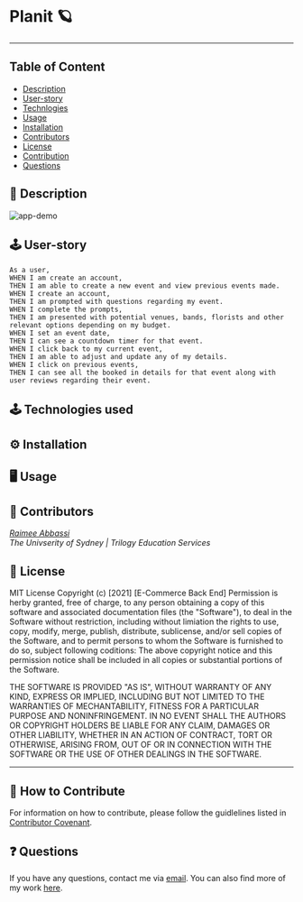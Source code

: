 <!-- INSERT GIT BADGES HERE -->

# Planit 🪐
---

## Table of Content 

* [Description](#description)
* [User-story](#user)
* [Technlogies](#technologies)
* [Usage](#usage)
* [Installation](#installation)
* [Contributors](#contributors)
* [License](#license)
* [Contribution](#contribution)
* [Questions](#questions)

<a name="description"></a>
## 📝 Description


![app-demo]()

<a name="user"></a>
## 🕹 User-story
`As a user,` <br>
`WHEN I am create an account,` <br>
`THEN I am able to create a new event and view previous events made.`<br>
`WHEN I create an account,` <br>
`THEN I am prompted with questions regarding my event.` <br>
`WHEN I complete the prompts,` <br>
`THEN I am presented with potential venues, bands, florists and other relevant options depending on my budget. `<br>
`WHEN I set an event date, `<br>
`THEN I can see a countdown timer for that event.` <br>
`WHEN I click back to my current event,` <br>
`THEN I am able to adjust and update any of my details.` <br>
`WHEN I click on previous events,` <br>
`THEN I can see all the booked in details for that event along with user reviews regarding their event.` <br>


<a name="technologies"></a>
## 🕹 Technologies used 

<a name="installation"></a>
## ⚙️ Installation 



<a name="usage"></a>
## 🖥 Usage 


<a name="contributors"></a>
## 👥 Contributors

*[Raimee Abbassi](https://github.com/Raimeeab)* <br>
*The Univserity of Sydney | Trilogy Education Services* <br>

<a name="license"></a>
## 🔖 License

MIT License
Copyright (c) [2021] [E-Commerce Back End]
Permission is herby granted, free of charge, to any person obtaining a copy of this software and associated documentation files (the "Software"), to deal in the Software without restriction, including without limiation the rights to use, copy, modify, merge, publish, distribute, sublicense, and/or sell copies of the Software, and to permit persons to whom the Software is furnished to do so, subject following coditions: 
The above copyright notice and this permission notice shall be included in all copies or substantial portions of the Software. 

THE SOFTWARE IS PROVIDED "AS IS", WITHOUT WARRANTY OF ANY KIND, EXPRESS OR IMPLIED, INCLUDING BUT NOT LIMITED TO THE WARRANTIES OF MECHANTABILITY, FITNESS FOR A PARTICULAR PURPOSE AND NONINFRINGEMENT. IN NO EVENT SHALL THE AUTHORS OR COPYRIGHT HOLDERS BE LIABLE FOR ANY CLAIM, DAMAGES OR OTHER LIABILITY, WHETHER IN AN ACTION OF CONTRACT, TORT OR OTHERWISE, ARISING FROM, OUT OF OR IN CONNECTION WITH THE SOFTWARE OR THE USE OF OTHER DEALINGS IN THE SOFTWARE.  

---
<a name="contribution"></a>
## 🤝 How to Contribute

For information on how to contribute, please follow the guidlelines listed in [Contributor Covenant](https://www.contributor-covenant.org/).

<a name="questions"></a>
## ❓ Questions
If you have any questions, contact me via [email](raimee.abbassi@gmail.com). You can also find more of my work [here](https://github.com/Raimeeab).


